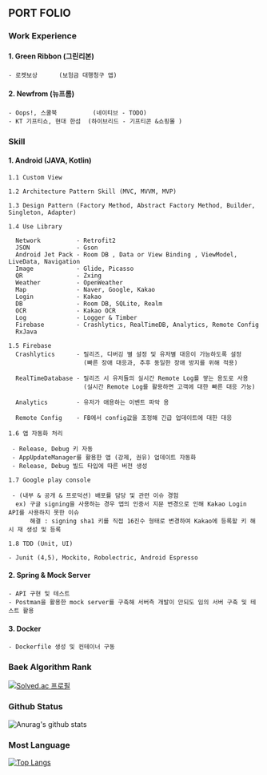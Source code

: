## PORT FOLIO

### Work Experience
#### 1. Green Ribbon (그린리본)  

    - 로켓보상      (보험금 대행청구 앱)
     
#### 2. Newfrom (뉴프롬)  

    - Oops!, 스쿨북          (네이티브 - TODO)
    - KT 기프티쇼, 현대 한섬  (하이브리드 - 기프티콘 &쇼핑몰 )
      
### Skill  

#### 1. Android (JAVA, Kotlin)  

    1.1 Custom View  
  
    1.2 Architecture Pattern Skill (MVC, MVVM, MVP)  
  
    1.3 Design Pattern (Factory Method, Abstract Factory Method, Builder, Singleton, Adapter)    

    1.4 Use Library  

      Network          - Retrofit2  
      JSON             - Gson  
      Android Jet Pack - Room DB , Data or View Binding , ViewModel, LiveData, Navigation  
      Image            - Glide, Picasso  
      QR               - Zxing  
      Weather          - OpenWeather  
      Map              - Naver, Google, Kakao  
      Login            - Kakao  
      DB               - Room DB, SQLite, Realm  
      OCR              - Kakao OCR  
      Log              - Logger & Timber
      Firebase         - Crashlytics, RealTimeDB, Analytics, Remote Config
      RxJava
  
    1.5 Firebase 
      Crashlytics      - 릴리즈, 디버깅 별 설정 및 유저별 대응이 가능하도록 설정  
                         (빠른 장애 대응과, 추후 동일한 장애 방지를 위해 적용)  
                           
      RealTimeDatabase - 릴리즈 시 유저들의 실시간 Remote Log를 쌓는 용도로 사용
                         (실시간 Remote Log를 활용하면 고객에 대한 빠른 대응 가능)
  
      Analytics        - 유저가 애용하는 이벤트 파악 용  
             
      Remote Config    - FB에서 config값을 조정해 긴급 업데이트에 대한 대응
      
    1.6 앱 자동화 처리  

     - Release, Debug 키 자동
     - AppUpdateManager를 활용한 앱 (강제, 권유) 업데이트 자동화
     - Release, Debug 빌드 타입에 따른 버전 생성
  
    1.7 Google play console  

     - (내부 & 공개 & 프로덕션) 배포를 담당 및 관련 이슈 경험
      ex) 구글 signing을 사용하는 경우 앱의 인증서 지문 변경으로 인해 Kakao Login API를 사용하지 못한 이슈 
          해결 : signing sha1 키를 직접 16진수 형태로 변경하여 Kakao에 등록할 키 해시 재 생성 및 등록
       
    1.8 TDD (Unit, UI)  

    - Junit (4,5), Mockito, Robolectric, Android Espresso  

  
#### 2. Spring & Mock Server  

    - API 구현 및 테스트 
    - Postman을 활용한 mock server를 구축해 서버측 개발이 안되도 임의 서버 구축 및 테스트 활용

#### 3. Docker  

    - Dockerfile 생성 및 컨테이너 구동
 

### Baek Algorithm Rank
[![Solved.ac
프로필](http://mazassumnida.wtf/api/v2/generate_badge?boj=tlsehdro2)](https://solved.ac/{tlsehdro2})

### Github Status
![Anurag's github stats](https://github-readme-stats.vercel.app/api?username=OreoChoi&show_icons=true&theme=dracula)
  
### Most Language
[![Top Langs](https://github-readme-stats.vercel.app/api/top-langs/?username=OreoChoi&langs_count=8)](https://github.com/anuraghazra/github-readme-stats)
